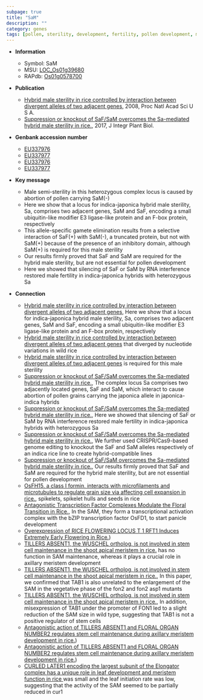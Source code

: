 ```yaml
---
subpage: true
title: "SaM"
description: ""
category: genes
tags: [pollen, sterility, development, fertility, pollen development, male sterility, SA]
---
```


* **Information**  
    + Symbol: SaM  
    + MSU: [LOC_Os01g39680](http://rice.plantbiology.msu.edu/cgi-bin/ORF_infopage.cgi?orf=LOC_Os01g39680)  
    + RAPdb: [Os01g0578700](http://rapdb.dna.affrc.go.jp/viewer/gbrowse_details/irgsp1?name=Os01g0578700)  

* **Publication**  
    + [Hybrid male sterility in rice controlled by interaction between divergent alleles of two adjacent genes](http://www.ncbi.nlm.nih.gov/pubmed?term=Hybrid+male+sterility+in+rice+controlled+by+interaction+between+divergent+alleles+of+two+adjacent+genes%5BTitle%5D), 2008, Proc Natl Acad Sci U S A.
    + [Suppression or knockout of SaF/SaM overcomes the Sa-mediated hybrid male sterility in rice.](http://www.ncbi.nlm.nih.gov/pubmed?term=Suppression+or+knockout+of+SaF/SaM+overcomes+the+Sa-mediated+hybrid+male+sterility+in+rice.%5BTitle%5D), 2017, J Integr Plant Biol.

* **Genbank accession number**  
    + [EU337976](http://www.ncbi.nlm.nih.gov/nuccore/EU337976)
    + [EU337977](http://www.ncbi.nlm.nih.gov/nuccore/EU337977)
    + [EU337976](http://www.ncbi.nlm.nih.gov/nuccore/EU337976)
    + [EU337977](http://www.ncbi.nlm.nih.gov/nuccore/EU337977)

* **Key message**  
    + Male semi-sterility in this heterozygous complex locus is caused by abortion of pollen carrying SaM(-)
    + Here we show that a locus for indica-japonica hybrid male sterility, Sa, comprises two adjacent genes, SaM and SaF, encoding a small ubiquitin-like modifier E3 ligase-like protein and an F-box protein, respectively
    + This allele-specific gamete elimination results from a selective interaction of SaF(+) with SaM(-), a truncated protein, but not with SaM(+) because of the presence of an inhibitory domain, although SaM(+) is required for this male sterility
    + Our results firmly proved that SaF and SaM are required for the hybrid male sterility, but are not essential for pollen development
    + Here we showed that silencing of SaF or SaM by RNA interference restored male fertility in indica-japonica hybrids with heterozygous Sa

* **Connection**  
    + [Hybrid male sterility in rice controlled by interaction between divergent alleles of two adjacent genes](http://www.ncbi.nlm.nih.gov/pubmed?term=Hybrid+male+sterility+in+rice+controlled+by+interaction+between+divergent+alleles+of+two+adjacent+genes%5BTitle%5D), Here we show that a locus for indica-japonica hybrid male sterility, Sa, comprises two adjacent genes, SaM and SaF, encoding a small ubiquitin-like modifier E3 ligase-like protein and an F-box protein, respectively
    + [Hybrid male sterility in rice controlled by interaction between divergent alleles of two adjacent genes](-) that diverged by nucleotide variations in wild rice
    + [Hybrid male sterility in rice controlled by interaction between divergent alleles of two adjacent genes](+) is required for this male sterility
    + [Suppression or knockout of SaF/SaM overcomes the Sa-mediated hybrid male sterility in rice.](http://www.ncbi.nlm.nih.gov/pubmed?term=Suppression+or+knockout+of+SaF/SaM+overcomes+the+Sa-mediated+hybrid+male+sterility+in+rice.%5BTitle%5D),  The complex locus Sa comprises two adjacently located genes, SaF and SaM, which interact to cause abortion of pollen grains carrying the japonica allele in japonica-indica hybrids
    + [Suppression or knockout of SaF/SaM overcomes the Sa-mediated hybrid male sterility in rice.](http://www.ncbi.nlm.nih.gov/pubmed?term=Suppression+or+knockout+of+SaF/SaM+overcomes+the+Sa-mediated+hybrid+male+sterility+in+rice.%5BTitle%5D),  Here we showed that silencing of SaF or SaM by RNA interference restored male fertility in indica-japonica hybrids with heterozygous Sa
    + [Suppression or knockout of SaF/SaM overcomes the Sa-mediated hybrid male sterility in rice.](http://www.ncbi.nlm.nih.gov/pubmed?term=Suppression+or+knockout+of+SaF/SaM+overcomes+the+Sa-mediated+hybrid+male+sterility+in+rice.%5BTitle%5D),  We further used CRISPR/Cas9-based genome editing to knockout the SaF and SaM alleles respectively of an indica rice line to create hybrid-compatible lines
    + [Suppression or knockout of SaF/SaM overcomes the Sa-mediated hybrid male sterility in rice.](http://www.ncbi.nlm.nih.gov/pubmed?term=Suppression+or+knockout+of+SaF/SaM+overcomes+the+Sa-mediated+hybrid+male+sterility+in+rice.%5BTitle%5D),  Our results firmly proved that SaF and SaM are required for the hybrid male sterility, but are not essential for pollen development
    + [OsFH15, a class I formin, interacts with microfilaments and microtubules to regulate grain size via affecting cell expansion in rice.](SAM), spikelets, spikelet hulls and seeds in rice
    + [Antagonistic Transcription Factor Complexes Modulate the Floral Transition in Rice.](http://www.ncbi.nlm.nih.gov/pubmed?term=Antagonistic+Transcription+Factor+Complexes+Modulate+the+Floral+Transition+in+Rice.%5BTitle%5D),  In the SAM, they form a transcriptional activation complex with the bZIP transcription factor OsFD1, to start panicle development
    + [Overexpression of RICE FLOWERING LOCUS T 1 RFT1 Induces Extremely Early Flowering in Rice.](SAM))
    + [TILLERS ABSENT1, the WUSCHEL ortholog, is not involved in stem cell maintenance in the shoot apical meristem in rice.](TAB1,+also+known+as+OsWUS) has no function in SAM maintenance, whereas it plays a crucial role in axillary meristem development
    + [TILLERS ABSENT1, the WUSCHEL ortholog, is not involved in stem cell maintenance in the shoot apical meristem in rice.](http://www.ncbi.nlm.nih.gov/pubmed?term=TILLERS+ABSENT1,+the+WUSCHEL+ortholog,+is+not+involved+in+stem+cell+maintenance+in+the+shoot+apical+meristem+in+rice.%5BTitle%5D),  In this paper, we confirmed that TAB1 is also unrelated to the enlargement of the SAM in the vegetative phase of the fon2 and fon2 asp1 mutants
    + [TILLERS ABSENT1, the WUSCHEL ortholog, is not involved in stem cell maintenance in the shoot apical meristem in rice.](http://www.ncbi.nlm.nih.gov/pubmed?term=TILLERS+ABSENT1,+the+WUSCHEL+ortholog,+is+not+involved+in+stem+cell+maintenance+in+the+shoot+apical+meristem+in+rice.%5BTitle%5D),  In addition, misexpression of TAB1 under the promoter of FON1 led to a slight reduction of the SAM size in wild type, suggesting that TAB1 is not a positive regulator of stem cells
    + [Antagonistic action of TILLERS ABSENT1 and FLORAL ORGAN NUMBER2 regulates stem cell maintenance during axillary meristem development in rice.](Arabidopsis+thaliana))
    + [Antagonistic action of TILLERS ABSENT1 and FLORAL ORGAN NUMBER2 regulates stem cell maintenance during axillary meristem development in rice.](Arabidopsis+thaliana))
    + [CURLED LATER1 encoding the largest subunit of the Elongator complex has a unique role in leaf development and meristem function in rice ](SAM) was small and the leaf initiation rate was low, suggesting that the activity of the SAM seemed to be partially reduced in cur1



